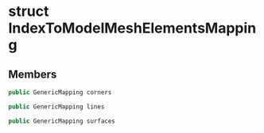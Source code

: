 # struct IndexToModelMeshElementsMapping


## Members

```cpp
public GenericMapping corners
```

```cpp
public GenericMapping lines
```

```cpp
public GenericMapping surfaces
```



